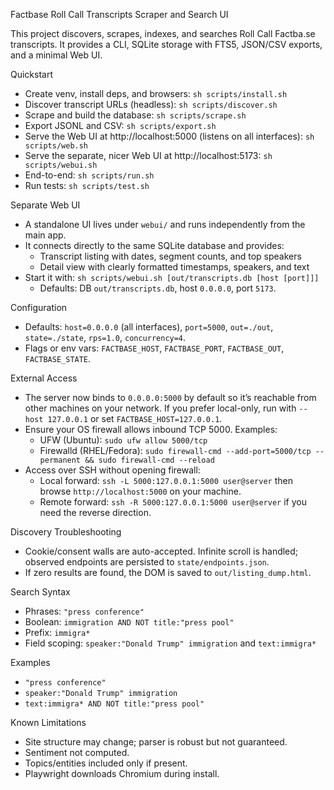 Factbase Roll Call Transcripts Scraper and Search UI

This project discovers, scrapes, indexes, and searches Roll Call Factba.se transcripts. It provides a CLI, SQLite storage with FTS5, JSON/CSV exports, and a minimal Web UI.

Quickstart

- Create venv, install deps, and browsers: `sh scripts/install.sh`
- Discover transcript URLs (headless): `sh scripts/discover.sh`
- Scrape and build the database: `sh scripts/scrape.sh`
- Export JSONL and CSV: `sh scripts/export.sh`
- Serve the Web UI at http://localhost:5000 (listens on all interfaces): `sh scripts/web.sh`
- Serve the separate, nicer Web UI at http://localhost:5173: `sh scripts/webui.sh`
- End-to-end: `sh scripts/run.sh`
- Run tests: `sh scripts/test.sh`

Separate Web UI

- A standalone UI lives under `webui/` and runs independently from the main app.
- It connects directly to the same SQLite database and provides:
  - Transcript listing with dates, segment counts, and top speakers
  - Detail view with clearly formatted timestamps, speakers, and text
- Start it with: `sh scripts/webui.sh [out/transcripts.db [host [port]]]`
  - Defaults: DB `out/transcripts.db`, host `0.0.0.0`, port `5173`.

Configuration

- Defaults: `host=0.0.0.0` (all interfaces), `port=5000`, `out=./out`, `state=./state`, `rps=1.0`, `concurrency=4`.
- Flags or env vars: `FACTBASE_HOST`, `FACTBASE_PORT`, `FACTBASE_OUT`, `FACTBASE_STATE`.
 
External Access

- The server now binds to `0.0.0.0:5000` by default so it’s reachable from other machines on your network. If you prefer local-only, run with `--host 127.0.0.1` or set `FACTBASE_HOST=127.0.0.1`.
- Ensure your OS firewall allows inbound TCP 5000. Examples:
  - UFW (Ubuntu): `sudo ufw allow 5000/tcp`
  - Firewalld (RHEL/Fedora): `sudo firewall-cmd --add-port=5000/tcp --permanent && sudo firewall-cmd --reload`
- Access over SSH without opening firewall:
  - Local forward: `ssh -L 5000:127.0.0.1:5000 user@server` then browse `http://localhost:5000` on your machine.
  - Remote forward: `ssh -R 5000:127.0.0.1:5000 user@server` if you need the reverse direction.


Discovery Troubleshooting

- Cookie/consent walls are auto-accepted. Infinite scroll is handled; observed endpoints are persisted to `state/endpoints.json`.
- If zero results are found, the DOM is saved to `out/listing_dump.html`.

Search Syntax

- Phrases: `"press conference"`
- Boolean: `immigration AND NOT title:"press pool"`
- Prefix: `immigra*`
- Field scoping: `speaker:"Donald Trump" immigration` and `text:immigra*`

Examples

- `"press conference"`
- `speaker:"Donald Trump" immigration`
- `text:immigra* AND NOT title:"press pool"`

Known Limitations

- Site structure may change; parser is robust but not guaranteed.
- Sentiment not computed.
- Topics/entities included only if present.
- Playwright downloads Chromium during install.
